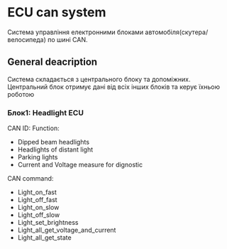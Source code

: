 # ECU can system

Система управління електронними блоками автомобіля(скутера/велосипеда) по шині CAN.

## General deacription
Система складається з центрального блоку та допоміжних. Центральний блок отримує дані від всіх інших блоків та керує їхньою роботою 

### Блок1: Headlight ECU
CAN ID:
Function:
- Dipped beam headlights
- Headlights of distant light
- Parking lights
- Current and Voltage measure for dignostic

CAN command:
- Light_on_fast
- Light_off_fast
- Light_on_slow
- Light_off_slow
- Light_set_brightness
- Light_all_get_voltage_and_current
- Light_all_get_state


 
 
 